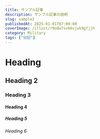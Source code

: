 ```yaml
---
title: サンプル記事
description: サンプル記事の説明
slug: sample2
publishedAt: 2025-01-01T07:00:00
coverImage: /illust/r9o8w7svb6vjvk9gfjjh
category: Military
tags: ["日記"]
---
```


# Heading

## Heading 2

### Heading 3

#### Heading 4

##### Heading 5

###### Heading 6
